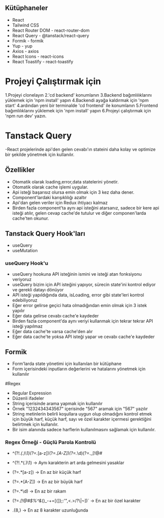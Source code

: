 ## Kütüphaneler

- React
- Tailwind CSS
- React Router DOM - react-router-dom
- React Query - @tanstack/react-query
- Formik - formik
- Yup - yup
- Axios - axios
- React Icons - react-icons
- React Toastify - react-toastify

# Projeyi Çalıştırmak için

1.Projeyi clonelayın
2.'cd backend' konumlanın
3.Backend bağımlılıklarını yüklemek için 'npm install' yapın
4.Backendi ayağa kaldırmak için 'npm start'
4.ardından yeni bir terminalde 'cd frontend' ile konumlanın
5.Frontend bağımlılıklarını yüklemek için 'npm install' yapın
6.Projeyi çalıştırmak için 'npm run dev' yazın.

# Tanstack Query

-React projelerinde api'den gelen cevabı'ın stateini daha kolay ve optimize bir şekilde yönetmek için kullanılır.

## Özellikler

- Otomatik olarak loading,error,data statelerini yönetir.
- Otomatik olarak cache işlemi uygular.
- Api isteği başarısız olursa emin olmak için 3 kez daha dener.
- Component'lardaki karışıklılığı azaltır
- Api'dan gelen veriler için Redux ihtiyacı kalmaz
- Birden fazla component'ta aynı api isteğini atarsanız, sadece bir kere api isteği atılır, gelen cevap cache'de tutulur ve diğer componen'larda cache'ten okunur.

## Tanstack Query Hook'ları

- useQuery
- useMutation

### useQuery Hook'u

- useQuery hookuna API isteğinin ismini ve isteği atan fonksiyonu veriyoruz
- useQuery bizim için API isteğini yapıyor, sürecin state'ini kontrol ediyor ve gerekli datayı dönüyor
- API isteği yapıldığında data, isLoading, error gibi state'leri kontrol edebiliyoruz
- Eğer error gelirse geçici hata olmadığından emin olmak için 3 istek yapılır
- Eğer data gelirse cevabı cache'e kaydeder
- Birden fazla component'da aynı veriyi kullanmak için tekrar tekrar API isteği yapılmaz
- Eğer data cache'te varsa cache'den alır
- Eğer data cache'te yoksa API isteği yapar ve cevabı cache'e kaydeder

## Formik

- Form'larda state yönetimi için kullanılan bir kütüphane
- Form içerisindeki inputların değerlerini ve hatalarını yönetmek için kullanılır

#Regex

- Regular Expression
- Düzenli ifadeler
- String içerisinde arama yapmak için kullanılır
- Örnek "1232434343567" içerisinde "567" aramak için "567" yazılır
- String metinlerin belirli koşullara uygun olup olmadığını kontrol etmek için büyük harf, küçük harf, sayı ve özel karakter içermesi gerektiğini belirtmek için kullanılır.
- Bir isim alanında sadece harflerin kullanılmasını sağlamak için kullanılır.

### Regex Örneği - Güçlü Parola Kontrolü

- ^(?!._(.)\1)(?=._[a-z])(?=._[A-Z])(?=._\d)(?=._[!@#$%^&_()\_\-+=\[{\]};:'",<.>/?\\|`~]).{8,}$

- ^(?!.\*(.)\1) → Aynı karakterin art arda gelmesini yasaklar

- (?=.\*[a-z]) → En az bir küçük harf

- (?=.\*[A-Z]) → En az bir büyük harf

- (?=.\*\d) → En az bir rakam

- (?=._[!@#$%^&_()\_\-+=\[{\]};:'",<.>/?\\|~])` → En az bir özel karakter

- .{8,} → En az 8 karakter uzunluğunda

